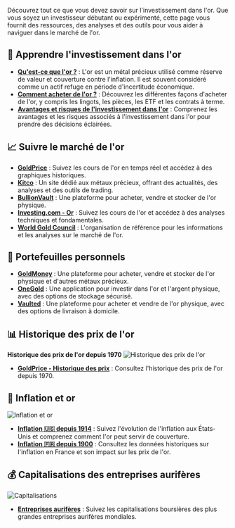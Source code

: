 Découvrez tout ce que vous devez savoir sur l'investissement dans l'or. Que vous soyez un investisseur débutant ou expérimenté, cette page vous fournit des ressources, des analyses et des outils pour vous aider à naviguer dans le marché de l'or.

## 🏦 Apprendre l'investissement dans l'or

- **[Qu'est-ce que l'or ?](#)** : L'or est un métal précieux utilisé comme réserve de valeur et couverture contre l'inflation. Il est souvent considéré comme un actif refuge en période d'incertitude économique.
- **[Comment acheter de l'or ?](#)** : Découvrez les différentes façons d'acheter de l'or, y compris les lingots, les pièces, les ETF et les contrats à terme.
- **[Avantages et risques de l'investissement dans l'or](#)** : Comprenez les avantages et les risques associés à l'investissement dans l'or pour prendre des décisions éclairées.

## 📈 Suivre le marché de l'or

- **[GoldPrice](https://goldprice.org)** : Suivez les cours de l'or en temps réel et accédez à des graphiques historiques.
- **[Kitco](https://www.kitco.com)** : Un site dédié aux métaux précieux, offrant des actualités, des analyses et des outils de trading.
- **[BullionVault](https://www.bullionvault.com)** : Une plateforme pour acheter, vendre et stocker de l'or physique.
- **[Investing.com - Or](https://fr.investing.com/commodities/gold)** : Suivez les cours de l'or et accédez à des analyses techniques et fondamentales.
- **[World Gold Council](https://www.gold.org)** : L'organisation de référence pour les informations et les analyses sur le marché de l'or.

## 👝 Portefeuilles personnels

- **[GoldMoney](https://www.goldmoney.com)** : Une plateforme pour acheter, vendre et stocker de l'or physique et d'autres métaux précieux.
- **[OneGold](https://www.onegold.com)** : Une application pour investir dans l'or et l'argent physique, avec des options de stockage sécurisé.
- **[Vaulted](https://www.vaulted.com)** : Une plateforme pour acheter et vendre de l'or physique, avec des options de livraison à domicile.

## 📊 Historique des prix de l'or

**Historique des prix de l'or depuis 1970**
![Historique des prix de l'or](https://i.ibb.co/f8c43GS/calcul.png)
- **[GoldPrice - Historique des prix](https://goldprice.org/gold-price-history.html)** : Consultez l'historique des prix de l'or depuis 1970.

## 🔢 Inflation et or

![Inflation et or](https://i.ibb.co/KmsRHCY/inflation.png)

- **[Inflation 🇺🇸 depuis 1914](https://www.slickcharts.com/inflation)** : Suivez l'évolution de l'inflation aux États-Unis et comprenez comment l'or peut servir de couverture.
- **[Inflation 🇫🇷 depuis 1900](https://france-inflation.com/)** : Consultez les données historiques sur l'inflation en France et son impact sur les prix de l'or.

## 💰 Capitalisations des entreprises aurifères

![Capitalisations](https://i.ibb.co/XSD5CyC/capi.png)

- **[Entreprises aurifères](https://companiesmarketcap.com/gold/largest-gold-mining-companies-by-market-cap/)** : Suivez les capitalisations boursières des plus grandes entreprises aurifères mondiales.